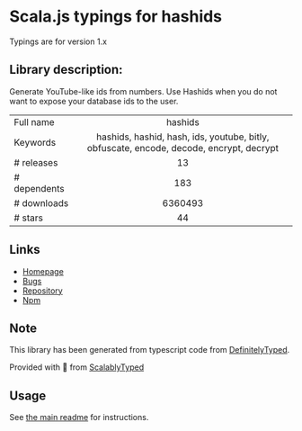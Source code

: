 
# Scala.js typings for hashids

Typings are for version 1.x

## Library description:
Generate YouTube-like ids from numbers. Use Hashids when you do not want to expose your database ids to the user.

|                    |                 |
| ------------------ | :-------------: |
| Full name          | hashids |
| Keywords           | hashids, hashid, hash, ids, youtube, bitly, obfuscate, encode, decode, encrypt, decrypt |
| # releases         | 13 |
| # dependents       | 183 |
| # downloads        | 6360493 |
| # stars            | 44 |

## Links
- [Homepage](http://hashids.org/javascript)
- [Bugs](https://github.com/niieani/hashids.js/issues)
- [Repository](https://github.com/niieani/hashids.js)
- [Npm](https://www.npmjs.com/package/hashids)
    


## Note
This library has been generated from typescript code from [DefinitelyTyped](https://definitelytyped.org).

Provided with :purple_heart: from [ScalablyTyped](https://github.com/oyvindberg/ScalablyTyped)

## Usage
See [the main readme](../../readme.md) for instructions.


